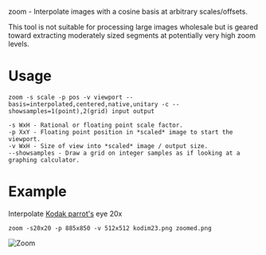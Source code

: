 zoom - Interpolate images with a cosine basis at arbitrary scales/offsets.

This tool is not suitable for processing large images wholesale but is geared toward extracting moderately sized segments at potentially very high zoom levels.

# Usage
	zoom -s scale -p pos -v viewport --basis=interpolated,centered,native,unitary -c --showsamples=1(point),2(grid) input output

	-s WxH - Rational or floating point scale factor.
	-p XxY - Floating point position in *scaled* image to start the viewport.
	-v WxH - Size of view into *scaled* image / output size.
	--showsamples - Draw a grid on integer samples as if looking at a graphing calculator.

# Example
Interpolate [Kodak parrot's](http://r0k.us/graphics/kodak/kodak/kodim23.png) eye 20x

	zoom -s20x20 -p 885x850 -v 512x512 kodim23.png zoomed.png
	
![Zoom](http://0x09.net/i/g/zoom.png)